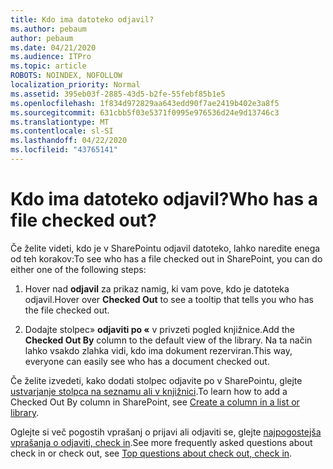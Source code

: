 ```yaml
---
title: Kdo ima datoteko odjavil?
ms.author: pebaum
author: pebaum
ms.date: 04/21/2020
ms.audience: ITPro
ms.topic: article
ROBOTS: NOINDEX, NOFOLLOW
localization_priority: Normal
ms.assetid: 395eb03f-2885-43d5-b2fe-55febf85b1e5
ms.openlocfilehash: 1f834d972829aa643edd90f7ae2419b402e3a8f5
ms.sourcegitcommit: 631cbb5f03e5371f0995e976536d24e9d13746c3
ms.translationtype: MT
ms.contentlocale: sl-SI
ms.lasthandoff: 04/22/2020
ms.locfileid: "43765141"
---
```

# <a name="who-has-a-file-checked-out"></a><span data-ttu-id="76a92-102">Kdo ima datoteko odjavil?</span><span class="sxs-lookup"><span data-stu-id="76a92-102">Who has a file checked out?</span></span>

<span data-ttu-id="76a92-103">Če želite videti, kdo je v SharePointu odjavil datoteko, lahko naredite enega od teh korakov:</span><span class="sxs-lookup"><span data-stu-id="76a92-103">To see who has a file checked out in SharePoint, you can do either one of the following steps:</span></span>
  
1. <span data-ttu-id="76a92-104">Hover nad **odjavil** za prikaz namig, ki vam pove, kdo je datoteka odjavil.</span><span class="sxs-lookup"><span data-stu-id="76a92-104">Hover over **Checked Out** to see a tooltip that tells you who has the file checked out.</span></span> 
    
2. <span data-ttu-id="76a92-105">Dodajte stolpec» **odjaviti po «** v privzeti pogled knjižnice.</span><span class="sxs-lookup"><span data-stu-id="76a92-105">Add the **Checked Out By** column to the default view of the library.</span></span> <span data-ttu-id="76a92-106">Na ta način lahko vsakdo zlahka vidi, kdo ima dokument rezerviran.</span><span class="sxs-lookup"><span data-stu-id="76a92-106">This way, everyone can easily see who has a document checked out.</span></span> 
    
<span data-ttu-id="76a92-107">Če želite izvedeti, kako dodati stolpec odjavite po v SharePointu, glejte [ustvarjanje stolpca na seznamu ali v knjižnici](https://go.microsoft.com/fwlink/?linkid=2019591).</span><span class="sxs-lookup"><span data-stu-id="76a92-107">To learn how to add a Checked Out By column in SharePoint, see [Create a column in a list or library](https://go.microsoft.com/fwlink/?linkid=2019591).</span></span> 
  
<span data-ttu-id="76a92-108">Oglejte si več pogostih vprašanj o prijavi ali odjaviti se, glejte [najpogostejša vprašanja o odjaviti, check in](https://go.microsoft.com/fwlink/?linkid=2018786).</span><span class="sxs-lookup"><span data-stu-id="76a92-108">See more frequently asked questions about check in or check out, see [Top questions about check out, check in](https://go.microsoft.com/fwlink/?linkid=2018786).</span></span>
  

